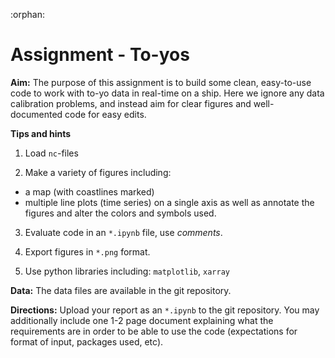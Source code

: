 :orphan:
# Assignment - To-yos


**Aim:** The purpose of this assignment is to build some clean, easy-to-use code to work with to-yo data in real-time on a ship.  Here we ignore any data calibration problems, and instead aim for clear figures and well-documented code for easy edits.  

**Tips and hints**

1. Load `nc`-files

2. Make a variety of figures including:
- a map (with coastlines marked)
- multiple line plots (time series) on a single axis
as well as annotate the figures and alter the colors and symbols used.

3. Evaluate code in an `*.ipynb` file, use *comments*.

4. Export figures in `*.png` format.

5. Use python libraries including: `matplotlib`, `xarray`

**Data:** The data files are available in the git repository.  

**Directions:** Upload your report as an `*.ipynb` to the git repository.  You may additionally include one 1-2 page document explaining what the requirements are in order to be able to use the code (expectations for format of input, packages used, etc).
